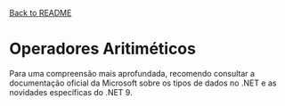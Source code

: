 [Back to README](../README.md)

# Operadores Aritiméticos



Para uma compreensão mais aprofundada, recomendo consultar a documentação oficial da Microsoft sobre os tipos de dados no .NET e as novidades específicas do .NET 9.
